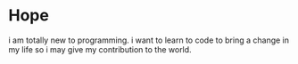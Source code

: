 # Hope
i am totally new to programming. i want to learn to code to bring a change in my life so i may give my contribution to the world.

